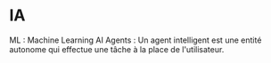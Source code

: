 # IA

 ML              :  Machine Learning
 AI Agents       :  Un agent intelligent est une entité autonome qui effectue une tâche à la place de l'utilisateur.
